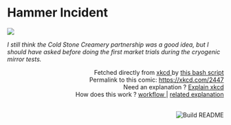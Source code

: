# <b>Hammer Incident</b>

[![](https://imgs.xkcd.com/comics/hammer_incident.png)](https://xkcd.com/2447)

<i>I still think the Cold Stone Creamery partnership was a good idea, but I should have asked before doing the first market trials during the cryogenic mirror tests.</i>

<div align="right">
  Fetched directly from
  <a href="https://xkcd.com">
    xkcd
  </a>
  by
  <a href="https://github.com/Vanille-N/Vanille-N/blob/master/fetch">
    this bash script
  </a>
</div>
<div align="right">
  Permalink to this comic:
  <a href="https://xkcd.com/2447">
    https://xkcd.com/2447
  </a>
</div>
<div align="right">
  Need an explanation ?
  <a href="https://www.explainxkcd.com/wiki/index.php/2447">
    Explain xkcd
  </a>
</div>
<div align="right">
  How does this work ?
  <a href="https://github.com/Vanille-N/Vanille-N/blob/master/.github/workflows/build.yml">
    workflow
  </a>
  |
  <a href="https://simonwillison.net/2020/Jul/10/self-updating-profile-readme/">
    related explanation
  </a>
</div><br>

<a href="https://github.com/Vanille-N/Vanille-N/actions"><img src="https://github.com/Vanille-N/Vanille-N/workflows/Build%20README/badge.svg" align="right" alt="Build README"></a>
